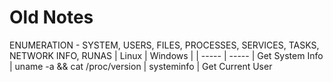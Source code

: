 # Old Notes

ENUMERATION - SYSTEM, USERS, FILES, PROCESSES, SERVICES, TASKS, NETWORK INFO, RUNAS
| Linux | Windows |
| ----- | ----- |
Get System Info
| uname -a && cat /proc/version | systeminfo |
Get Current User

